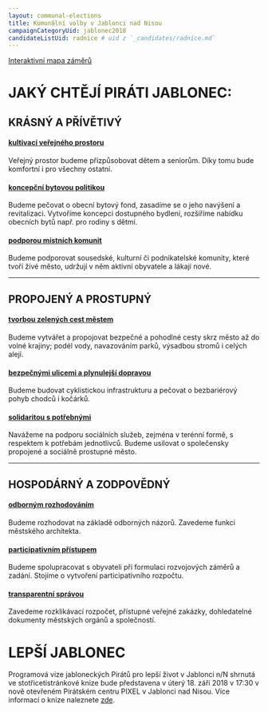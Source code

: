 ```yaml
---
layout: communal-elections
title: Komunální volby v Jablonci nad Nisou
campaignCategoryUid: jablonec2018
candidateListUid: radnice # uid z `_candidates/radnice.md`
---
```


[Interaktivní mapa záměrů](/komunalni-volby/mapa-zameru)

# JAKÝ CHTĚJÍ PIRÁTI JABLONEC:

## KRÁSNÝ A PŘÍVĚTIVÝ

#### [kultivací veřejného prostoru](/komunalni-volby/program/jablonec2018/jablonec-krasny-a-privetivy#kultivací-veřejného-prostoru)
Veřejný prostor budeme přizpůsobovat dětem a seniorům. Díky tomu bude komfortní i pro všechny ostatní.

#### [koncepční bytovou politikou](/komunalni-volby/program/jablonec2018/jablonec-krasny-a-privetivy#koncepční-bytovou-politikou)
Budeme pečovat o obecní bytový fond, zasadíme se o jeho navýšení a revitalizaci. Vytvoříme koncepci dostupného bydlení, rozšíříme nabídku obecních bytů např. pro rodiny s dětmi.

#### [podporou místních komunit](/komunalni-volby/program/jablonec2018/jablonec-krasny-a-privetivy#podporou-místních-komunit)
Budeme podporovat sousedské, kulturní či podnikatelské komunity, které tvoří živé město, udržují v něm aktivní obyvatele a lákají nové.

---

## PROPOJENÝ A PROSTUPNÝ

#### [tvorbou zelených cest městem](/komunalni-volby/program/jablonec2018/jablonec-propojeny-a-prostupny#tvorbou-zelených-cest-městem)
Budeme vytvářet a propojovat bezpečné a pohodlné cesty skrz město až do volné krajiny; podél vody, navazováním parků, výsadbou stromů i celých alejí.

#### [bezpečnými ulicemi a plynulejší dopravou](/komunalni-volby/program/jablonec2018/jablonec-propojeny-a-prostupny#bezpečnými-ulicemi-a-plynulejší-dopravou)
Budeme budovat cyklistickou infrastrukturu a pečovat o bezbariérový pohyb chodců i kočárků.

#### [solidaritou s potřebnými](/komunalni-volby/program/jablonec2018/jablonec-propojeny-a-prostupny#solidaritou-s-potřebnými)
Navážeme na podporu sociálních služeb, zejména v terénní formě, s respektem k potřebám jednotlivců. Budeme usilovat o společensky propojené a sociálně prostupné město.

---

## HOSPODÁRNÝ A ZODPOVĚDNÝ

#### [odborným rozhodováním](/komunalni-volby/program/jablonec2018/jablonec-hospodarny-a-zodpovedny#odborným-rozhodováním)
Budeme rozhodovat na základě odborných názorů. Zavedeme funkci městského architekta. 

#### [participativním přístupem](/komunalni-volby/program/jablonec2018/jablonec-hospodarny-a-zodpovedny#participativním-přístupem)
Budeme spolupracovat s obyvateli při formulaci rozvojových záměrů a zadání. Stojíme o vytvoření participativního rozpočtu.

#### [transparentní správou](/komunalni-volby/program/jablonec2018/jablonec-hospodarny-a-zodpovedny#transparentní-správou)
Zavedeme rozklikávací rozpočet, přístupné veřejné zakázky, dohledatelné dokumenty městských orgánů a společností.

# LEPŠÍ JABLONEC

Programová vize jabloneckých Pirátů pro lepší život v Jablonci n/N shrnutá ve stotřicetistránkové knize bude představena v úterý 18. září 2018 v 17:30 v nově otevřeném Pirátském centru PIXEL v Jablonci nad Nisou.
Více informací o knize naleznete [zde](/lepsi-jablonec/).
